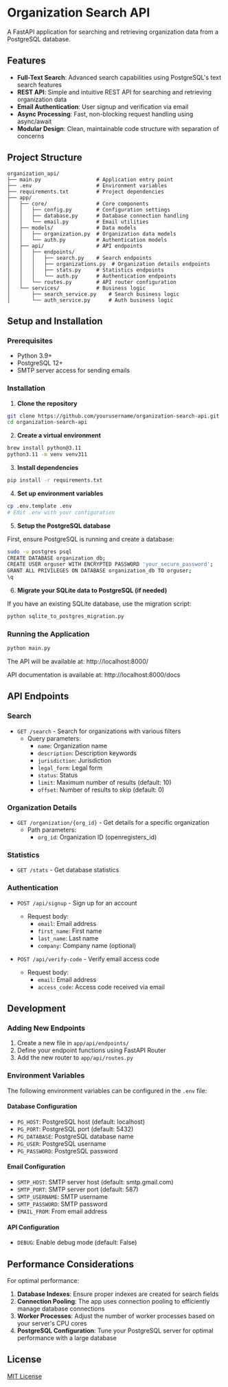 # Organization Search API

A FastAPI application for searching and retrieving organization data from a PostgreSQL database.

## Features

- **Full-Text Search**: Advanced search capabilities using PostgreSQL's text search features
- **REST API**: Simple and intuitive REST API for searching and retrieving organization data
- **Email Authentication**: User signup and verification via email
- **Async Processing**: Fast, non-blocking request handling using async/await
- **Modular Design**: Clean, maintainable code structure with separation of concerns

## Project Structure

```
organization_api/
├── main.py                  # Application entry point
├── .env                     # Environment variables
├── requirements.txt         # Project dependencies
├── app/
│   ├── core/                # Core components
│   │   ├── config.py        # Configuration settings
│   │   ├── database.py      # Database connection handling
│   │   └── email.py         # Email utilities
│   ├── models/              # Data models
│   │   ├── organization.py  # Organization data models
│   │   └── auth.py          # Authentication models
│   ├── api/                 # API endpoints
│   │   ├── endpoints/
│   │   │   ├── search.py    # Search endpoints
│   │   │   ├── organizations.py  # Organization details endpoints
│   │   │   ├── stats.py     # Statistics endpoints 
│   │   │   └── auth.py      # Authentication endpoints
│   │   └── routes.py        # API router configuration
│   └── services/            # Business logic
│       ├── search_service.py    # Search business logic
│       └── auth_service.py      # Auth business logic
```

## Setup and Installation

### Prerequisites

- Python 3.9+
- PostgreSQL 12+
- SMTP server access for sending emails

### Installation

1. **Clone the repository**

```bash
git clone https://github.com/yourusername/organization-search-api.git
cd organization-search-api
```

2. **Create a virtual environment**

```bash
brew install python@3.11
python3.11 -m venv venv311

```

3. **Install dependencies**

```bash
pip install -r requirements.txt
```

4. **Set up environment variables**

```bash
cp .env.template .env
# Edit .env with your configuration
```

5. **Setup the PostgreSQL database**

First, ensure PostgreSQL is running and create a database:

```bash
sudo -u postgres psql
CREATE DATABASE organization_db;
CREATE USER orguser WITH ENCRYPTED PASSWORD 'your_secure_password';
GRANT ALL PRIVILEGES ON DATABASE organization_db TO orguser;
\q
```

6. **Migrate your SQLite data to PostgreSQL (if needed)**

If you have an existing SQLite database, use the migration script:

```bash
python sqlite_to_postgres_migration.py
```

### Running the Application

```bash
python main.py
```

The API will be available at: http://localhost:8000/

API documentation is available at: http://localhost:8000/docs

## API Endpoints

### Search

- `GET /search` - Search for organizations with various filters
  - Query parameters:
    - `name`: Organization name
    - `description`: Description keywords
    - `jurisdiction`: Jurisdiction
    - `legal_form`: Legal form
    - `status`: Status
    - `limit`: Maximum number of results (default: 10)
    - `offset`: Number of results to skip (default: 0)

### Organization Details

- `GET /organization/{org_id}` - Get details for a specific organization
  - Path parameters:
    - `org_id`: Organization ID (openregisters_id)

### Statistics

- `GET /stats` - Get database statistics

### Authentication

- `POST /api/signup` - Sign up for an account
  - Request body:
    - `email`: Email address
    - `first_name`: First name
    - `last_name`: Last name
    - `company`: Company name (optional)

- `POST /api/verify-code` - Verify email access code
  - Request body:
    - `email`: Email address
    - `access_code`: Access code received via email

## Development

### Adding New Endpoints

1. Create a new file in `app/api/endpoints/`
2. Define your endpoint functions using FastAPI Router
3. Add the new router to `app/api/routes.py`

### Environment Variables

The following environment variables can be configured in the `.env` file:

#### Database Configuration
- `PG_HOST`: PostgreSQL host (default: localhost)
- `PG_PORT`: PostgreSQL port (default: 5432)
- `PG_DATABASE`: PostgreSQL database name
- `PG_USER`: PostgreSQL username
- `PG_PASSWORD`: PostgreSQL password

#### Email Configuration
- `SMTP_HOST`: SMTP server host (default: smtp.gmail.com)
- `SMTP_PORT`: SMTP server port (default: 587)
- `SMTP_USERNAME`: SMTP username
- `SMTP_PASSWORD`: SMTP password
- `EMAIL_FROM`: From email address

#### API Configuration
- `DEBUG`: Enable debug mode (default: False)

## Performance Considerations

For optimal performance:

1. **Database Indexes**: Ensure proper indexes are created for search fields
2. **Connection Pooling**: The app uses connection pooling to efficiently manage database connections
3. **Worker Processes**: Adjust the number of worker processes based on your server's CPU cores
4. **PostgreSQL Configuration**: Tune your PostgreSQL server for optimal performance with a large database

## License

[MIT License](LICENSE)
